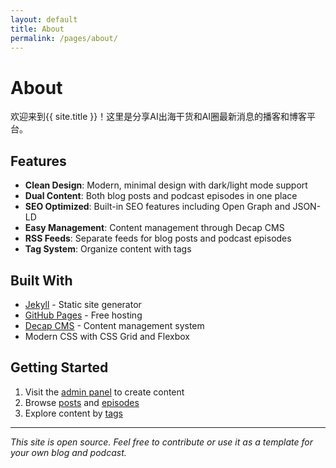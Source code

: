 ```yaml
---
layout: default
title: About
permalink: /pages/about/
---
```


# About

欢迎来到{{ site.title }}！这里是分享AI出海干货和AI圈最新消息的播客和博客平台。

## Features

- **Clean Design**: Modern, minimal design with dark/light mode support
- **Dual Content**: Both blog posts and podcast episodes in one place
- **SEO Optimized**: Built-in SEO features including Open Graph and JSON-LD
- **Easy Management**: Content management through Decap CMS
- **RSS Feeds**: Separate feeds for blog posts and podcast episodes
- **Tag System**: Organize content with tags

## Built With

- [Jekyll](https://jekyllrb.com/) - Static site generator
- [GitHub Pages](https://pages.github.com/) - Free hosting
- [Decap CMS](https://decapcms.org/) - Content management system
- Modern CSS with CSS Grid and Flexbox

## Getting Started

1. Visit the [admin panel](/public/admin/) to create content
2. Browse [posts](/posts/) and [episodes](/episodes/)
3. Explore content by [tags](/tags/)

---

*This site is open source. Feel free to contribute or use it as a template for your own blog and podcast.*
